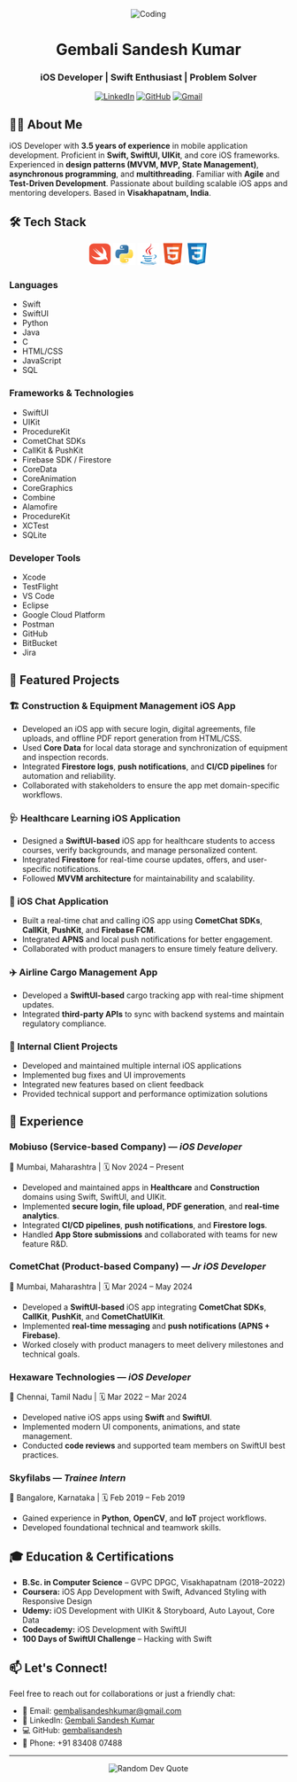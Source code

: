 <div align="center">
  <img src="https://raw.githubusercontent.com/abhisheknaiidu/abhisheknaiidu/master/code.gif" alt="Coding" width="450" height="300"/>

# Gembali Sandesh Kumar
### iOS Developer | Swift Enthusiast | Problem Solver

[![LinkedIn](https://img.shields.io/badge/LinkedIn-0077B5?style=for-the-badge&logo=linkedin&logoColor=white)](https://www.linkedin.com/in/gembali-sandesh-kumar-a16178225/)
[![GitHub](https://img.shields.io/badge/GitHub-100000?style=for-the-badge&logo=github&logoColor=white)](https://github.com/gembalisandesh)
[![Gmail](https://img.shields.io/badge/Gmail-D14836?style=for-the-badge&logo=gmail&logoColor=white)](mailto:gembalisandeshkumar@gmail.com)

</div>

## 👨‍💻 About Me

iOS Developer with **3.5 years of experience** in mobile application development. Proficient in **Swift, SwiftUI, UIKit**, and core iOS frameworks. Experienced in **design patterns (MVVM, MVP, State Management)**, **asynchronous programming**, and **multithreading**. Familiar with **Agile** and **Test-Driven Development**. Passionate about building scalable iOS apps and mentoring developers. Based in **Visakhapatnam, India**.

## 🛠 Tech Stack

<div align="center">
  <img src="https://raw.githubusercontent.com/devicons/devicon/master/icons/swift/swift-original.svg" alt="swift" width="40" height="40"/>
  <img src="https://raw.githubusercontent.com/devicons/devicon/master/icons/python/python-original.svg" alt="python" width="40" height="40"/>
  <img src="https://raw.githubusercontent.com/devicons/devicon/master/icons/java/java-original.svg" alt="java" width="40" height="40"/>
  <img src="https://raw.githubusercontent.com/devicons/devicon/master/icons/html5/html5-original.svg" alt="html5" width="40" height="40"/>
  <img src="https://raw.githubusercontent.com/devicons/devicon/master/icons/css3/css3-original.svg" alt="css3" width="40" height="40"/>
</div>

### Languages
- Swift
- SwiftUI
- Python
- Java
- C
- HTML/CSS
- JavaScript
- SQL

### Frameworks & Technologies
- SwiftUI
- UIKit
- ProcedureKit
- CometChat SDKs
- CallKit & PushKit
- Firebase SDK / Firestore
- CoreData
- CoreAnimation
- CoreGraphics
- Combine
- Alamofire
- ProcedureKit
- XCTest
- SQLite

### Developer Tools
- Xcode
- TestFlight
- VS Code
- Eclipse
- Google Cloud Platform
- Postman
- GitHub
- BitBucket
- Jira

## 🚀 Featured Projects

### 🏗️ Construction & Equipment Management iOS App
- Developed an iOS app with secure login, digital agreements, file uploads, and offline PDF report generation from HTML/CSS.
- Used **Core Data** for local data storage and synchronization of equipment and inspection records.
- Integrated **Firestore logs**, **push notifications**, and **CI/CD pipelines** for automation and reliability.
- Collaborated with stakeholders to ensure the app met domain-specific workflows.

### 🩺 Healthcare Learning iOS Application
- Designed a **SwiftUI-based** iOS app for healthcare students to access courses, verify backgrounds, and manage personalized content.
- Integrated **Firestore** for real-time course updates, offers, and user-specific notifications.
- Followed **MVVM architecture** for maintainability and scalability.

### 💬 iOS Chat Application
- Built a real-time chat and calling iOS app using **CometChat SDKs**, **CallKit**, **PushKit**, and **Firebase FCM**.
- Integrated **APNS** and local push notifications for better engagement.
- Collaborated with product managers to ensure timely feature delivery.

### ✈️ Airline Cargo Management App
- Developed a **SwiftUI-based** cargo tracking app with real-time shipment updates.
- Integrated **third-party APIs** to sync with backend systems and maintain regulatory compliance.

### 💼 Internal Client Projects
- Developed and maintained multiple internal iOS applications
- Implemented bug fixes and UI improvements
- Integrated new features based on client feedback
- Provided technical support and performance optimization solutions

## 💼 Experience

### **Mobiuso (Service-based Company)** — *iOS Developer*  
📍 Mumbai, Maharashtra | 🗓️ Nov 2024 – Present  
- Developed and maintained apps in **Healthcare** and **Construction** domains using Swift, SwiftUI, and UIKit.  
- Implemented **secure login, file upload, PDF generation**, and **real-time analytics**.  
- Integrated **CI/CD pipelines**, **push notifications**, and **Firestore logs**.  
- Handled **App Store submissions** and collaborated with teams for new feature R&D.

### **CometChat (Product-based Company)** — *Jr iOS Developer*  
📍 Mumbai, Maharashtra | 🗓️ Mar 2024 – May 2024  
- Developed a **SwiftUI-based** iOS app integrating **CometChat SDKs**, **CallKit**, **PushKit**, and **CometChatUIKit**.  
- Implemented **real-time messaging** and **push notifications (APNS + Firebase)**.  
- Worked closely with product managers to meet delivery milestones and technical goals.

### **Hexaware Technologies** — *iOS Developer*  
📍 Chennai, Tamil Nadu | 🗓️ Mar 2022 – Mar 2024  
- Developed native iOS apps using **Swift** and **SwiftUI**.  
- Implemented modern UI components, animations, and state management.  
- Conducted **code reviews** and supported team members on SwiftUI best practices.  

### **Skyfilabs** — *Trainee Intern*  
📍 Bangalore, Karnataka | 🗓️ Feb 2019 – Feb 2019  
- Gained experience in **Python**, **OpenCV**, and **IoT** project workflows.  
- Developed foundational technical and teamwork skills.

<!-- ## 📈 GitHub Stats

<div align="center">
  <img src="https://github-readme-streak-stats.herokuapp.com/?user=gembalisandesh&theme=dark" alt="gembalisandesh" />
</div> -->

## 🎓 Education & Certifications

- **B.Sc. in Computer Science** – GVPC DPGC, Visakhapatnam (2018–2022)
- **Coursera:** iOS App Development with Swift, Advanced Styling with Responsive Design  
- **Udemy:** iOS Development with UIKit & Storyboard, Auto Layout, Core Data  
- **Codecademy:** iOS Development with SwiftUI  
- **100 Days of SwiftUI Challenge** – Hacking with Swift  

## 📫 Let's Connect!

Feel free to reach out for collaborations or just a friendly chat:

- 📧 Email: gembalisandeshkumar@gmail.com  
- 🔗 LinkedIn: [Gembali Sandesh Kumar](https://www.linkedin.com/in/gembali-sandesh-kumar-a16178225/)  
- 💻 GitHub: [gembalisandesh](https://github.com/gembalisandesh)  
- 📱 Phone: +91 83408 07488  

---

<div align="center">
  <img src="https://quotes-github-readme.vercel.app/api?type=horizontal&theme=dark" alt="Random Dev Quote"/>
</div>

